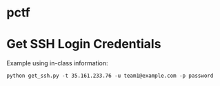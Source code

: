 # pctf

# Get SSH Login Credentials
Example using in-class information:
```shell
python get_ssh.py -t 35.161.233.76 -u team1@example.com -p password
```
